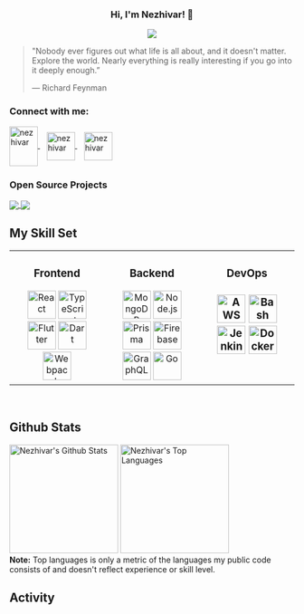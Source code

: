 <h3 align="center">Hi, I'm Nezhivar! 👋</h1>
<!-- <h3 align="center">Exploring the world and questioning everything</h3> -->
<p align="center">
  <img src="https://readme-typing-svg.herokuapp.com?font=Fira+Code&size=22&duration=5000&color=70a5fd&center=true&vCenter=true&width=440&height=45&lines=True+Outlaw;Pursuing+Pure+Focus;Questioning+Everything;Following+My+Passions;Exploring+The+World">
</p>

> "Nobody ever figures out what life is all about, and it doesn't matter.
> Explore the world. Nearly everything is really interesting if you go into it
> deeply enough.” 
> 
> ― Richard Feynman
 
<h3 align="left">Connect with me:</h3>
<p align="left">
  <a href="https://dev.to/nezhivar" target="blank">
    <img 
         align="center" 
         src="https://cdn.iconscout.com/icon/free/png-256/dev-dot-to-3626951-3029359.png" 
         alt="nezhivar" 
         height="70" 
         width="50" 
     />
  </a>
  &nbsp;&nbsp;
  <a href="https://stackoverflow.com/users/18584757/nezhivar" target="blank">
    <img 
      align="center" 
      src="https://raw.githubusercontent.com/rahuldkjain/github-profile-readme-generator/master/src/images/icons/Social/stack-overflow.svg" 
      alt="nezhivar" 
      height="50" 
      width="50" 
     />
  </a>
  &nbsp;&nbsp;
  <a href="https://www.leetcode.com/nezhivar" target="blank">
    <img 
      align="center" 
      src="https://raw.githubusercontent.com/rahuldkjain/github-profile-readme-generator/master/src/images/icons/Social/leet-code.svg" 
      alt="nezhivar" 
      height="50" 
      width="50" 
    />
  </a>
</p>

<h3 align="left">Open Source Projects</h3>

<a href="https://github.com/nezhivar/nezhOS">
  <img align="center" src="https://github-readme-stats.vercel.app/api/pin/?username=nezhivar&repo=nezhos&theme=tokyonight&hide_border=true)](https://github.com/anuraghazra/github-readme-stats" />
</a>
<a href="https://github.com/nezhivar/nezhivar">
  <img align="center" src="https://github-readme-stats.vercel.app/api/pin/?username=nezhivar&repo=nezhivar&theme=tokyonight&hide_border=true)](https://github.com/anuraghazra/github-readme-stats" />
</a>

<br />

## My Skill Set

<table>
  <tr>
    <td valign="top" width="33%">
      <h3 align="center">Frontend</h3>
      <div align="center">
        <img
          src="https://profilinator.rishav.dev/skills-assets/react-original-wordmark.svg"
          alt="React"
          height="50"
        />
        <img
          src="https://profilinator.rishav.dev/skills-assets/typescript-original.svg"
          alt="TypeScript"
          height="50"
        />
        <img
          src="https://profilinator.rishav.dev/skills-assets/flutterio-icon.svg"
          alt="Flutter"
          height="50"
        />
        <img
          src="https://profilinator.rishav.dev/skills-assets/dartlang-icon.svg"
          alt="Dart"
          height="50"
        />
        <img
          src="https://profilinator.rishav.dev/skills-assets/webpack-original.svg"
          alt="Webpack"
          height="50"
        />
      </div>
    </td>
    <td valign="top" width="33%">
      <h3 align="center">Backend</h3>
      <div align="center">
        <img
          src="https://cdn.icon-icons.com/icons2/2415/PNG/512/mongodb_plain_wordmark_logo_icon_146423.png"
          alt="MongoDB"
          height="50"
        />
        <img
          src="https://upload.wikimedia.org/wikipedia/commons/thumb/d/d9/Node.js_logo.svg/1280px-Node.js_logo.svg.png"
          alt="Node.js"
          height="50"
        />
        <img
          src="https://profilinator.rishav.dev/skills-assets/prisma.png"
          alt="Prisma"
          height="50"
        />
        <img
          src="https://profilinator.rishav.dev/skills-assets/firebase.png"
          alt="Firebase"
          height="50"
        />
        <img
          src="https://profilinator.rishav.dev/skills-assets/graphql.png"
          alt="GraphQL"
          height="50"
        />
        <img
          src="https://profilinator.rishav.dev/skills-assets/go-original.svg"
          alt="Go"
          height="50"
        />
      </div>
    </td>
    <td valign="top" width="33%">
      <h3 align="center">DevOps<h3/>
      <div align="center">
        <img
          src="https://images.ctfassets.net/lpjm8d10rkpy/6GIrtBy1QABNIFNcnyKxo1/8e651d482fe0e350280991535b171582/aws.svg"
          alt="AWS"
          height="50"
        />
        <img
          src="https://upload.wikimedia.org/wikipedia/commons/thumb/8/82/Gnu-bash-logo.svg/2560px-Gnu-bash-logo.svg.png"
          alt="Bash"
          height="50"
        />
        <img
          src="https://profilinator.rishav.dev/skills-assets/jenkins-icon.svg"
          alt="Jenkins"
          height="50"
        />
        <img
          src="https://profilinator.rishav.dev/skills-assets/docker-original-wordmark.svg"
          alt="Docker"
          height="50"
        />
      </div>
    </td>
  </tr>
</table>

<br />

## Github Stats
<p> 
  <a href="https://github.com/anuraghazra/github-readme-stats"><img alt="Nezhivar's Github Stats" src="https://github-readme-stats.vercel.app/api/?username=nezhivar&show_icons=true&count_private=true&theme=tokyonight&hide_border=true&include_all_commits=true" height="192px"/></a>
  <a href="https://github.com/anuraghazra/github-readme-stats"><img alt="Nezhivar's Top Languages" src="https://github-readme-stats.vercel.app/api/top-langs/?username=nezhivar&langs_count=8&layout=compact&theme=tokyonight&hide_border=true&hide=Jupyter%20Notebook" height="192px"/></a>
  <br/>
  <b>Note:</b> Top languages is only a metric of the languages my public code consists of and doesn't reflect experience or skill level.
</p>

## Activity
<!-- https://github.com/jamesgeorge007/github-activity-readme -->
<!--START_SECTION:activity-->
<!--END_SECTION:activity-->
